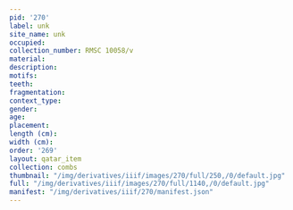```yaml
---
pid: '270'
label: unk
site_name: unk
occupied:
collection_number: RMSC 10058/v
material:
description:
motifs:
teeth:
fragmentation:
context_type:
gender:
age:
placement:
length (cm):
width (cm):
order: '269'
layout: qatar_item
collection: combs
thumbnail: "/img/derivatives/iiif/images/270/full/250,/0/default.jpg"
full: "/img/derivatives/iiif/images/270/full/1140,/0/default.jpg"
manifest: "/img/derivatives/iiif/270/manifest.json"
---
```

